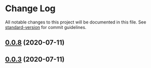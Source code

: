 # Change Log

All notable changes to this project will be documented in this file. See [standard-version](https://github.com/conventional-changelog/standard-version) for commit guidelines.

<a name="0.0.8"></a>
## [0.0.8](https://github.com/avkashc1/strapi-js-sdk/compare/v0.3.1...v0.0.8) (2020-07-11)



<a name="0.0.3"></a>
## [0.0.3](https://github.com/avkashc1/strapi-js-sdk/compare/v0.3.1...v0.0.3) (2020-07-11)
